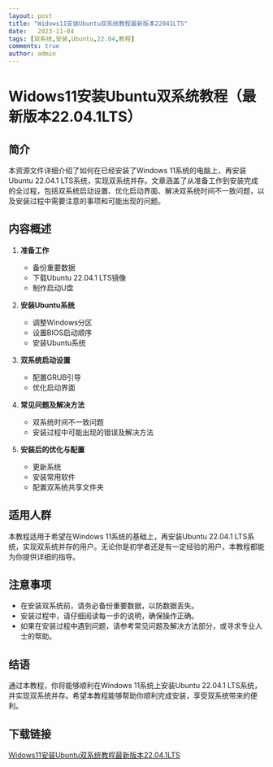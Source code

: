 ```yaml
---
layout: post
title: "Widows11安装Ubuntu双系统教程最新版本22041LTS"
date:   2023-11-04
tags: [双系统,安装,Ubuntu,22.04,教程]
comments: true
author: admin
---
```

# Widows11安装Ubuntu双系统教程（最新版本22.04.1LTS）

## 简介
本资源文件详细介绍了如何在已经安装了Windows 11系统的电脑上，再安装Ubuntu 22.04.1 LTS系统，实现双系统并存。文章涵盖了从准备工作到安装完成的全过程，包括双系统启动设置、优化启动界面、解决双系统时间不一致问题，以及安装过程中需要注意的事项和可能出现的问题。

## 内容概述
1. **准备工作**
   - 备份重要数据
   - 下载Ubuntu 22.04.1 LTS镜像
   - 制作启动U盘

2. **安装Ubuntu系统**
   - 调整Windows分区
   - 设置BIOS启动顺序
   - 安装Ubuntu系统

3. **双系统启动设置**
   - 配置GRUB引导
   - 优化启动界面

4. **常见问题及解决方法**
   - 双系统时间不一致问题
   - 安装过程中可能出现的错误及解决方法

5. **安装后的优化与配置**
   - 更新系统
   - 安装常用软件
   - 配置双系统共享文件夹

## 适用人群
本教程适用于希望在Windows 11系统的基础上，再安装Ubuntu 22.04.1 LTS系统，实现双系统并存的用户。无论你是初学者还是有一定经验的用户，本教程都能为你提供详细的指导。

## 注意事项
- 在安装双系统前，请务必备份重要数据，以防数据丢失。
- 安装过程中，请仔细阅读每一步的说明，确保操作正确。
- 如果在安装过程中遇到问题，请参考常见问题及解决方法部分，或寻求专业人士的帮助。

## 结语
通过本教程，你将能够顺利在Windows 11系统上安装Ubuntu 22.04.1 LTS系统，并实现双系统并存。希望本教程能够帮助你顺利完成安装，享受双系统带来的便利。

## 下载链接

[Widows11安装Ubuntu双系统教程最新版本22.04.1LTS](https://pan.quark.cn/s/127905e1bfb4)